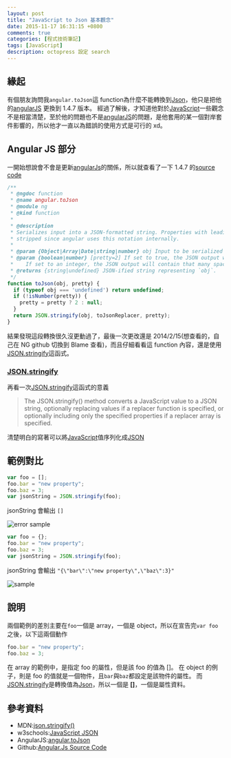 ```yaml
---
layout: post
title: "JavaScript to Json 基本觀念"
date: 2015-11-17 16:31:15 +0800
comments: true
categories: [程式技術筆記]
tags: [JavaScript]
description: octopress 設定 search
---
```

## 緣起
有個朋友詢問我`angular.toJson`這 function為什麼不能轉換到[Json][5]，他只是把他的[angularJS][6] 更換到 1.4.7 版本。
經過了解後，才知道他對於[JavaScript][7]一些觀念不是相當清楚，至於他的問題也不是[angularJS][6]的問題，是他套用的某一個對岸套件影響的，所以他才一直以為錯誤的使用方式是可行的 xd。

## Angular JS 部分
一開始想說會不會是更新[angularJs][6]的關係，所以就查看了一下 1.4.7 的[source code][4]
``` js toJson
/**
 * @ngdoc function
 * @name angular.toJson
 * @module ng
 * @kind function
 *
 * @description
 * Serializes input into a JSON-formatted string. Properties with leading $$ characters will be
 * stripped since angular uses this notation internally.
 *
 * @param {Object|Array|Date|string|number} obj Input to be serialized into JSON.
 * @param {boolean|number} [pretty=2] If set to true, the JSON output will contain newlines and whitespace.
 *    If set to an integer, the JSON output will contain that many spaces per indentation.
 * @returns {string|undefined} JSON-ified string representing `obj`.
 */
function toJson(obj, pretty) {
  if (typeof obj === 'undefined') return undefined;
  if (!isNumber(pretty)) {
    pretty = pretty ? 2 : null;
  }
  return JSON.stringify(obj, toJsonReplacer, pretty);
}
```
結果發現這段轉換很久沒更動過了，最後一次更改還是 2014/2/15(想查看的，自己在 NG github 切換到 Blame 查看)，而且仔細看看這 function 內容，還是使用[JSON.stringify][1]這函式。

### [JSON.stringify][1]
再看一次[JSON.stringify][1]這函式的意義

> The JSON.stringify() method converts a JavaScript value to a JSON string, optionally replacing values if a replacer function is specified, or optionally including only the specified properties if a replacer array is specified.
    
清楚明白的寫著可以將[JavaScript][7]值序列化成[JSON][2]

## 範例對比
``` js 錯誤用法
var foo = [];
foo.bar = "new property";
foo.baz = 3;
var jsonString = JSON.stringify(foo);
```
jsonString 會輸出 `[]`
    
![error sample](https://lh3.googleusercontent.com/PAwmyY6doy5gJUGu8gkMJ6fn0yod5DSwYqAEm_u3j9Mbz6B_S-38kpVS1bQWevWLUKTddDHJ1-e5KRsDhM8gevV-FoPvjiRVLeCJOq0MTrTtK4L7uXuTCUeOzIub2j68Xg7J-1d7x5TFXJ4Uw607bEaUbS4E_vuwSmfjCIGVM--qxS-eZgLMTRB389aGZcq46UeXPvtjxBnYoSgLgEIr51vUMKjS174Vc2Of-hZHv4N_JS-VheNegiBbDYnjLIwVN3KpJIxCyKPJeslIzSLL9eLbFBhmEJl4NyFLHyU87vtKhUPOcDZAg_I5GfX5EUnIlbyZSa90OEoudlRAm85gk871FM8jyyzFFcRQY0yR6v8NfT1JEhh9uOCNmRd0pM85PPrgGXmEPdsjSXPD9ci8DOU7275gH9feDsVMht-Y8PalS3PPFfaDln_hryiefg4X-tH4Jd5R-Xa_lgrQtc2vW9zVPoAHnQ8plESZLr5RCTO_kN5mGkB0-wu9biPxuEEAO8en9Sr1S0bZeoMcYNHWG3TtNLMOrGwJOdZhi_GhBeO35ww2IQ0Zv637TbP3JlFwHH5Ie6WQycwKupyGVyNLImUh45RyAEy0SRwvwWE2y0s4nZG5suSV2UlHFDR4Dn2iwe4RyScgZJRk7YPz3MzWrLTDo3NMBSPzFrumVREeYw=w385-h222-no)

``` js 正確用法
var foo = {};
foo.bar = "new property";
foo.baz = 3;
var jsonString = JSON.stringify(foo);
```
jsonString 會輸出 `"{\"bar\":\"new property\",\"baz\":3}"`
    
![sample](https://lh3.googleusercontent.com/2mN2EpudbftXw96i0LfrPmbzKCEV5HEBOmdREYoXxEC9WGemUi7fdqNmo3jiqzqmX7ZM9NtcgkbITJrkfQ3JVPhGvmVhXCycX0GOOT4H7QtJjjScuotRLJSdEfL7KilQIWkri3eFhN_PYCR15LhJ1yPVBBd_GyOnwT8ou8cHA9-fdSliveMi00Fiv2pS4EcsVdgzVC_oI9VvEFoulxac2BrbOwM4NVoa2TKV8I6HKeFxxvE9Z-HM8zn-uDigIK2ikQQmSaf2R0V81WWd0LLv2C28HSus-b6KuLsZ9BzdjB8V1iO79hCpciXw_R1hsRmhHP6S6E5BRYms3ogJqNlaSXnXlarAg02HPeDd2Sj4hZkUsgVwtgWmOMHiEcm4hTXPXBSAyFFKOr-nS274FSHXOOa5DwYLVJeSodLNMn4xpTrU9eYI5rQgRrzZU6NvHAIaJ7kAL4sUuS1rX1ZM3tIveZ5P5VfL2506r_jqNLtrHf0qTxIvMOzV_0t8xs0OV-dTFnU7rpHzbQ-Lmzy7pR8_un-Rw5ew7wDj2JXlf9lniM74xtUUGRakvBdUHGDM-RY8_-HEddOXD56bBfPo_8uTfcXOgJrfIVioGUmZNbrhSs3PMHHsvqs8tkKbaNCK9SS1PSqaCjmX0ntxHSBAT46-igmH_Rvjvt7bOYlWEyBHeQ=w409-h227-no)

## 說明
兩個範例的差別主要在`foo`一個是 array，一個是 object，所以在宣告完`var foo`之後，以下這兩個動作
``` js
foo.bar = "new property";
foo.baz = 3;
```
在 array 的範例中，是指定 foo 的屬性，但是該 foo 的值為 []。
在 object 的例子，則是 foo 的值就是一個物件，且`bar`與`baz`都設定是該物件的屬性。
而[JSON.stringify][1]是轉換值為[Json][5]，所以一個是 **[]**，一個是屬性資料。


## 參考資料
- MDN:[json.stringify()][1]
- w3schools:[JavaScript JSON][2]
- AngularJS:[angular.toJson][3]
- Github:[Angular.Js Source Code][4]

[1]:https://developer.mozilla.org/en-US/docs/Web/JavaScript/Reference/Global_Objects/JSON/stringify "MDN:JSON.stringify()"
[2]:http://www.w3schools.com/js/js_json.asp "w3schools:JavaScript JSON"
[3]:https://docs.angularjs.org/api/ng/function/angular.toJson "AngularJS:angular.toJson"
[4]:https://github.com/angular/angular.js/blob/master/src/Angular.js#L1164 "Github:angularJs"
[5]:http://www.json.org/ "Json"
[6]:https://angularjs.org/ "AngularJS"
[7]:https://developer.mozilla.org/zh-TW/docs/Web/JavaScript "MDN:JavaScript"
[8]:https://developer.mozilla.org/zh-CN/docs/Using_native_JSON "MDN:Using native JSON"